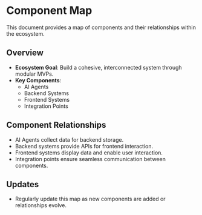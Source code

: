 # Component Map

This document provides a map of components and their relationships within the ecosystem.

## Overview
- **Ecosystem Goal**: Build a cohesive, interconnected system through modular MVPs.
- **Key Components**:
  - AI Agents
  - Backend Systems
  - Frontend Systems
  - Integration Points

## Component Relationships
- AI Agents collect data for backend storage.
- Backend systems provide APIs for frontend interaction.
- Frontend systems display data and enable user interaction.
- Integration points ensure seamless communication between components.

## Updates
- Regularly update this map as new components are added or relationships evolve.
